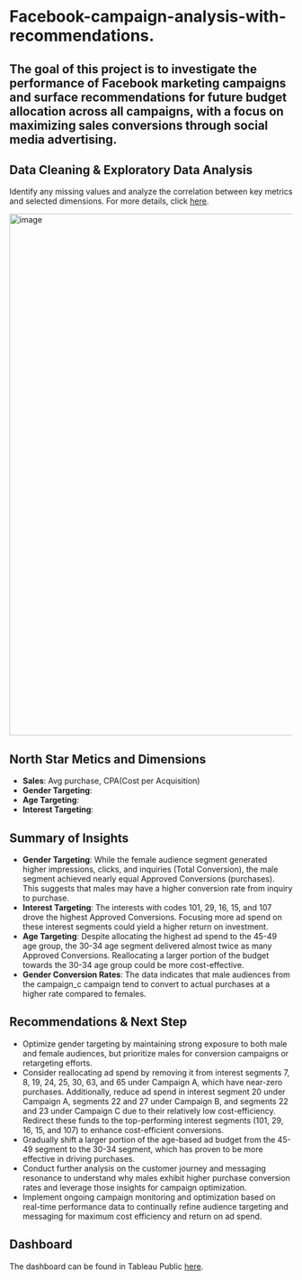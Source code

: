 # Facebook-campaign-analysis-with-recommendations.

## The goal of this project is to investigate the performance of Facebook marketing campaigns and surface recommendations for future budget allocation across all campaigns, with a focus on maximizing sales conversions through social media advertising.

## Data Cleaning & Exploratory Data Analysis

Identify any missing values and analyze the correlation between key metrics and selected dimensions. For more details, click [here](https://github.com/WittsMei/Facebook-campaign-analysis-with-recommendations./blob/main/Facebook%20Campaign%20Data%20Cleaning.ipynb).

<img width="926" alt="image" src="https://github.com/user-attachments/assets/cfa54645-d6a4-46bb-828b-2df8eea5fabb">




## North Star Metics and Dimensions
- **Sales**: Avg purchase, CPA(Cost per Acquisition)
- **Gender Targeting**:
- **Age Targeting**:
- **Interest Targeting**:



## Summary of Insights


- **Gender Targeting**: While the female audience segment generated higher impressions, clicks, and inquiries (Total Conversion), the male segment achieved nearly equal Approved Conversions (purchases). This suggests that males may have a higher conversion rate from inquiry to purchase.
- **Interest Targeting**: The interests with codes 101, 29, 16, 15, and 107 drove the highest Approved Conversions. Focusing more ad spend on these interest segments could yield a higher return on investment.
- **Age Targeting**: Despite allocating the highest ad spend to the 45-49 age group, the 30-34 age segment delivered almost twice as many Approved Conversions. Reallocating a larger portion of the budget towards the 30-34 age group could be more cost-effective.
- **Gender Conversion Rates**: The data indicates that male audiences from the campaign_c campaign tend to convert to actual purchases at a higher rate compared to females.

## Recommendations & Next Step
- Optimize gender targeting by maintaining strong exposure to both male and female audiences, but prioritize males for conversion campaigns or retargeting efforts.
- Consider reallocating ad spend by removing it from interest segments 7, 8, 19, 24, 25, 30, 63, and 65 under Campaign A, which have near-zero purchases. Additionally, reduce ad spend in interest segment 20 under Campaign A, segments 22 and 27 under Campaign B, and segments 22 and 23 under Campaign C due to their relatively low cost-efficiency. Redirect these funds to the top-performing interest segments (101, 29, 16, 15, and 107) to enhance cost-efficient conversions.
- Gradually shift a larger portion of the age-based ad budget from the 45-49 segment to the 30-34 segment, which has proven to be more effective in driving purchases.
- Conduct further analysis on the customer journey and messaging resonance to understand why males exhibit higher purchase conversion rates and leverage those insights for campaign optimization.
- Implement ongoing campaign monitoring and optimization based on real-time performance data to continually refine audience targeting and messaging for maximum cost efficiency and return on ad spend.


## Dashboard

The dashboard can be found in Tableau Public [here](https://public.tableau.com/app/profile/witts.jianming.mei/viz/FacebookCampaignPerformanceDsahboard/FacebookadsPerformanceDashboard?publish=yes).
